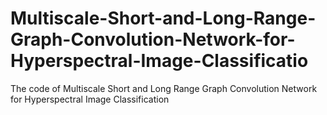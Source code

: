# Multiscale-Short-and-Long-Range-Graph-Convolution-Network-for-Hyperspectral-Image-Classificatio
The code of Multiscale Short and Long Range  Graph Convolution Network for  Hyperspectral Image Classification
